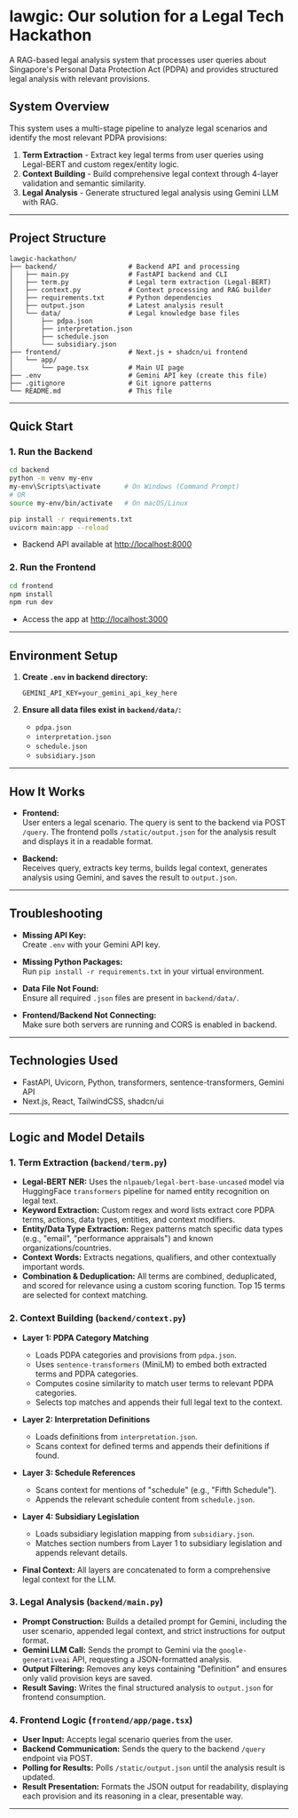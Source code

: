 # lawgic: Our solution for a Legal Tech Hackathon

A RAG-based legal analysis system that processes user queries about Singapore's Personal Data Protection Act (PDPA) and provides structured legal analysis with relevant provisions.

## System Overview

This system uses a multi-stage pipeline to analyze legal scenarios and identify the most relevant PDPA provisions:

1. **Term Extraction** - Extract key legal terms from user queries using Legal-BERT and custom regex/entity logic.
2. **Context Building** - Build comprehensive legal context through 4-layer validation and semantic similarity.
3. **Legal Analysis** - Generate structured legal analysis using Gemini LLM with RAG.

---

## Project Structure

```
lawgic-hackathon/
├── backend/                  # Backend API and processing
│   ├── main.py               # FastAPI backend and CLI
│   ├── term.py               # Legal term extraction (Legal-BERT)
│   ├── context.py            # Context processing and RAG builder
│   ├── requirements.txt      # Python dependencies
│   ├── output.json           # Latest analysis result
│   └── data/                 # Legal knowledge base files
│       ├── pdpa.json
│       ├── interpretation.json
│       ├── schedule.json
│       └── subsidiary.json
├── frontend/                 # Next.js + shadcn/ui frontend
│   └── app/
│       └── page.tsx          # Main UI page
├── .env                      # Gemini API key (create this file)
├── .gitignore                # Git ignore patterns
└── README.md                 # This file
```

---

## Quick Start

### 1. Run the Backend

```bash
cd backend
python -m venv my-env
my-env\Scripts\activate      # On Windows (Command Prompt)
# OR
source my-env/bin/activate   # On macOS/Linux

pip install -r requirements.txt
uvicorn main:app --reload
```

- Backend API available at [http://localhost:8000](http://localhost:8000)

### 2. Run the Frontend

```bash
cd frontend
npm install
npm run dev
```

- Access the app at [http://localhost:3000](http://localhost:3000)



---

## Environment Setup

1. **Create `.env` in backend directory:**

   ```
   GEMINI_API_KEY=your_gemini_api_key_here
   ```

2. **Ensure all data files exist in `backend/data/`:**
   - `pdpa.json`
   - `interpretation.json`
   - `schedule.json`
   - `subsidiary.json`

---

## How It Works

- **Frontend:**  
  User enters a legal scenario. The query is sent to the backend via POST `/query`. The frontend polls `/static/output.json` for the analysis result and displays it in a readable format.

- **Backend:**  
  Receives query, extracts key terms, builds legal context, generates analysis using Gemini, and saves the result to `output.json`.

---

## Troubleshooting

- **Missing API Key:**  
  Create `.env` with your Gemini API key.

- **Missing Python Packages:**  
  Run `pip install -r requirements.txt` in your virtual environment.

- **Data File Not Found:**  
  Ensure all required `.json` files are present in `backend/data/`.

- **Frontend/Backend Not Connecting:**  
  Make sure both servers are running and CORS is enabled in backend.

---

## Technologies Used

- FastAPI, Uvicorn, Python, transformers, sentence-transformers, Gemini API
- Next.js, React, TailwindCSS, shadcn/ui

---

## Logic and Model Details

### 1. Term Extraction (`backend/term.py`)

- **Legal-BERT NER:** Uses the `nlpaueb/legal-bert-base-uncased` model via HuggingFace `transformers` pipeline for named entity recognition on legal text.
- **Keyword Extraction:** Custom regex and word lists extract core PDPA terms, actions, data types, entities, and context modifiers.
- **Entity/Data Type Extraction:** Regex patterns match specific data types (e.g., "email", "performance appraisals") and known organizations/countries.
- **Context Words:** Extracts negations, qualifiers, and other contextually important words.
- **Combination & Deduplication:** All terms are combined, deduplicated, and scored for relevance using a custom scoring function. Top 15 terms are selected for context matching.

### 2. Context Building (`backend/context.py`)

- **Layer 1: PDPA Category Matching**

  - Loads PDPA categories and provisions from `pdpa.json`.
  - Uses `sentence-transformers` (MiniLM) to embed both extracted terms and PDPA categories.
  - Computes cosine similarity to match user terms to relevant PDPA categories.
  - Selects top matches and appends their full legal text to the context.

- **Layer 2: Interpretation Definitions**

  - Loads definitions from `interpretation.json`.
  - Scans context for defined terms and appends their definitions if found.

- **Layer 3: Schedule References**

  - Scans context for mentions of "schedule" (e.g., "Fifth Schedule").
  - Appends the relevant schedule content from `schedule.json`.

- **Layer 4: Subsidiary Legislation**

  - Loads subsidiary legislation mapping from `subsidiary.json`.
  - Matches section numbers from Layer 1 to subsidiary legislation and appends relevant details.

- **Final Context:** All layers are concatenated to form a comprehensive legal context for the LLM.

### 3. Legal Analysis (`backend/main.py`)

- **Prompt Construction:** Builds a detailed prompt for Gemini, including the user scenario, appended legal context, and strict instructions for output format.
- **Gemini LLM Call:** Sends the prompt to Gemini via the `google-generativeai` API, requesting a JSON-formatted analysis.
- **Output Filtering:** Removes any keys containing "Definition" and ensures only valid provision keys are saved.
- **Result Saving:** Writes the final structured analysis to `output.json` for frontend consumption.

### 4. Frontend Logic (`frontend/app/page.tsx`)

- **User Input:** Accepts legal scenario queries from the user.
- **Backend Communication:** Sends the query to the backend `/query` endpoint via POST.
- **Polling for Results:** Polls `/static/output.json` until the analysis result is updated.
- **Result Presentation:** Formats the JSON output for readability, displaying each provision and its reasoning in a clear, presentable way.

---
